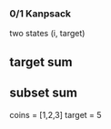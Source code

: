 ### 0/1 Kanpsack

two states
(i, target)


## target sum
## subset sum

coins = [1,2,3] target = 5

